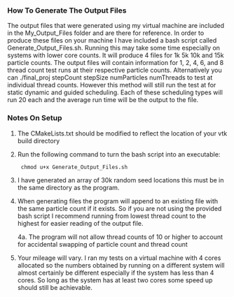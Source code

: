 
### How To Generate The Output Files

The output files that were generated using my virtual machine are included in the My_Output_Files folder and are there for reference.
In order to produce these files on your machine I have included a bash script called Generate_Output_Files.sh. Running this may take
some time especially on systems with lower core counts. It will produce 4 files for 1k 5k 10k and 15k particle counts. The output files
will contain information for 1, 2, 4, 6, and 8 thread count test runs at their respective particle counts. Alternatively you can 
./final_proj stepCount stepSize numParticles numThreads to test at individual thread counts. However this method will still run the test
at for static dynamic and guided scheduling. Each of these scheduling types will run 20 each and the average run time will be the output
to the file. 

### Notes On Setup

1. The CMakeLists.txt should be modified to reflect the location of your vtk build directory

2. Run the following command to turn the bash script into an executable:
        
        chmod u+x Generate_Output_Files.sh

3. I have generated an array of 30k random seed locations this must be in the same directory as
   the program.

4. When generating files the program will append to an existing file with the same particle count
   if it exists. So if you are not using the provided bash script I recommend running from lowest
   thread count to the highest for easier reading of the output file. 

   4a. The program will not allow thread counts of 10 or higher to account for accidental swapping 
       of particle count and thread count

5. Your mileage will vary. I ran my tests on a virtual machine with 4 cores allocated so the numbers
   obtained by running on a different system will almost certainly be different especially if the system
   has less than 4 cores. So long as the system has at least two cores some speed up should still be achievable.

